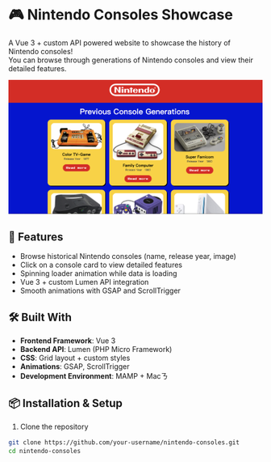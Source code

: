 # 🎮 Nintendo Consoles Showcase

A Vue 3 + custom API powered website to showcase the history of Nintendo consoles!  
You can browse through generations of Nintendo consoles and view their detailed features.

![Project Screenshot](images/screenshot.png)

## 🚀 Features

- Browse historical Nintendo consoles (name, release year, image)
- Click on a console card to view detailed features
- Spinning loader animation while data is loading
- Vue 3 + custom Lumen API integration
- Smooth animations with GSAP and ScrollTrigger

## 🛠️ Built With

- **Frontend Framework**: Vue 3
- **Backend API**: Lumen (PHP Micro Framework)
- **CSS**: Grid layout + custom styles
- **Animations**: GSAP, ScrollTrigger
- **Development Environment**: MAMP + Macㄋ

## 📦 Installation & Setup

1. Clone the repository
```bash
git clone https://github.com/your-username/nintendo-consoles.git
cd nintendo-consoles